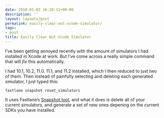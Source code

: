 ```yaml
---
date: 2018-01-02 16:29:11+00:00
description: ''
layout: layouts/post
permalink: easily-clear-out-xcode-simulator/
tags:
- post
title: Easily Clear Out Xcode Simulator
---
```


<p>I&#8217;ve been getting annoyed recently with the amount of simulators I had installed in Xcode at work. But I&#8217;ve come across a really simple command that will <em>fix</em> this automatically.</p>
<p>I had 10.1, 10.2, 11.0. 11.1, and 11.2 installed, which I then reduced to just two of them. Then instead of painfully selecting and deleting each generated simulator, I just typed this:</p>
<p><code>fastlane snapshot reset_simulators</code></p>
<p>It uses Fastlane&#8217;s <a href="https://docs.fastlane.tools/actions/snapshot/#completely-reset-all-simulators">Snapshot tool</a>, and what it does is delete all of your current simulators, and generate a set of new ones depening on the current SDKs you have installed.</p>